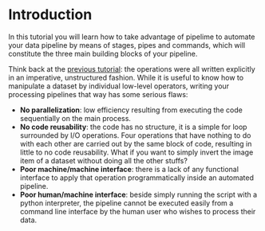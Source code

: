 # Introduction

In this tutorial you will learn how to take advantage of pipelime to automate your data pipeline by means of stages, pipes and commands, which will constitute the three main building blocks of your pipeline.

Think back at the [previous tutorial](../sequences/sequences.md): the operations were all written explicitly in an imperative, unstructured fashion. While it is useful to know how to manipulate a dataset by individual low-level operators, writing your processing pipelines that way has some serious flaws:
- **No parallelization**: low efficiency resulting from executing the code sequentially on the main process.
- **No code reusability**: the code has no structure, it is a simple for loop surrounded by I/O operations. Four operations that have nothing to do with each other are carried out by the same block of code, resulting in little to no code reusability. What if you want to simply invert the image item of a dataset without doing all the other stuffs?
- **Poor machine/machine interface**: there is a lack of any functional interface to apply that operation programmatically inside an automated pipeline.
- **Poor human/machine interface**: beside simply running the script with a python interpreter, the pipeline cannot be executed easily from a command line interface by the human user who wishes to process their data.
